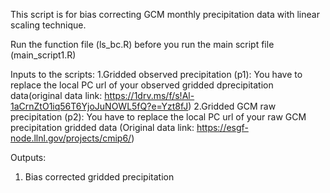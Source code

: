 This script is for bias correcting GCM monthly precipitation data with linear scaling technique.

Run the function file (ls_bc.R) before you run the main script file (main_script1.R)

Inputs to the scripts: 
1.Gridded observed precipitation (p1): You have to replace the local PC url of your observed gridded dprecipitation data(original data link: https://1drv.ms/f/s!Al-1aCrnZtO1iq56T6YjoJuNOWL5fQ?e=Yzt8fJ)
2.Gridded GCM raw precipitation (p2): You have to replace the local PC url of your raw GCM precipitation gridded data (Original data link: https://esgf-node.llnl.gov/projects/cmip6/)

Outputs:
1. Bias corrected gridded precipitation
